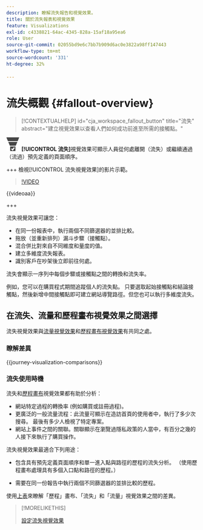```yaml
---
description: 瞭解流失報告和視覺效果。
title: 關於流失報表和視覺效果
feature: Visualizations
exl-id: c4338821-64ac-4345-828a-15af18a95ea6
role: User
source-git-commit: 02055bd9e6c7bb7b909d6ac0e3822a98ff147443
workflow-type: tm+mt
source-wordcount: '331'
ht-degree: 32%

---
```


# 流失概觀 {#fallout-overview}

<!-- markdownlint-disable MD034 -->

>[!CONTEXTUALHELP]
>id="cja_workspace_fallout_button"
>title="流失"
>abstract="建立視覺效果以查看人們如何成功前進至所需的接觸點。"

<!-- markdownlint-enable MD034 -->


![ConversionFunnel](/help/assets/icons/ConversionFunnel.svg) **[!UICONTROL 流失]**&#x200B;視覺效果可顯示人員從何處離開（流失）或繼續通過（流過）預先定義的頁面順序。

+++ 檢視[!UICONTROL 流失視覺效果]的影片示範。

>[!VIDEO](https://video.tv.adobe.com/v/345883/?quality=12)

{{videoaa}}

+++

流失視覺效果可讓您：

* 在同一份報表中，執行兩個不同篩選器的並排比較。
* 拖放（並重新排列）漏斗步驟（接觸點）。
* 混合併比對來自不同維度和量度的值。
* 建立多維度流失報表。
* 識別客戶在吵架後立即前往何處。

流失會顯示一序列中每個步驟或接觸點之間的轉換和流失率。

例如，您可以在購買程式期間追蹤個人的流失點。 只要選取起始接觸點和結論接觸點，然後新增中間接觸點即可建立網站導覽路徑。但您也可以執行多維度流失。

## 在流失、流量和歷程畫布視覺效果之間選擇

流失視覺效果與[流量視覺效果](/help/analysis-workspace/visualizations/c-flow/flow.md)和[歷程畫布視覺效果](/help/analysis-workspace/visualizations/journey-canvas/journey-canvas.md)有共同之處。

### 瞭解差異

<!-- Information in this snippet is shared between Journey canvas, Fallout, and Flow visualization docs -->

{{journey-visualization-comparisons}}

### 流失使用時機

流失和[歷程畫布](/help/analysis-workspace/visualizations/journey-canvas/journey-canvas.md)視覺效果都有助於分析：

* 網站特定過程的轉換率 (例如購買或註冊過程)。
* 更廣泛的一般流量流程：此流量可顯示在造訪首頁的使用者中，執行了多少次搜尋。 最後有多少人檢視了特定專案。
* 網站上事件之間的關聯。關聯顯示在瀏覽過隱私政策的人當中，有百分之幾的人接下來執行了購買操作。

流失視覺效果最適合下列用途：

* 包含具有預先定義頁面順序和單一進入點與路徑的歷程的流失分析。 （使用歷程畫布處理具有多個入口點和路徑的歷程。）

* 需要在同一份報告中執行兩個不同篩選器的並排比較的歷程。

使用[上表](#understand-the-differences)來瞭解「歷程」畫布、「流失」和「流量」視覺效果之間的差異。

>[!MORELIKETHIS]
>
>[設定流失視覺效果](configuring-fallout.md)



